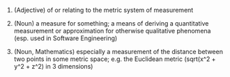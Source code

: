 1. (Adjective) of or relating to the metric system of measurement

2. (Noun) a measure for something; a means of deriving a quantitative measurement or approximation for otherwise qualitative phenomena (esp. used in Software Engineering)

3. (Noun, Mathematics) especially a measurement of the distance between two points  in some metric space; e.g. the Euclidean metric (sqrt(x^2 + y^2 + z^2) in 3 dimensions)